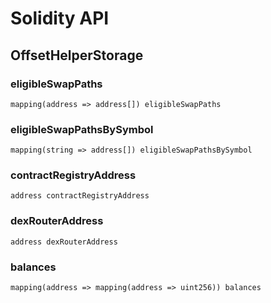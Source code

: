 # Solidity API

## OffsetHelperStorage

### eligibleSwapPaths

```solidity
mapping(address => address[]) eligibleSwapPaths
```

### eligibleSwapPathsBySymbol

```solidity
mapping(string => address[]) eligibleSwapPathsBySymbol
```

### contractRegistryAddress

```solidity
address contractRegistryAddress
```

### dexRouterAddress

```solidity
address dexRouterAddress
```

### balances

```solidity
mapping(address => mapping(address => uint256)) balances
```

